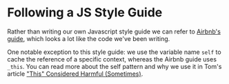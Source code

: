 # Following a JS Style Guide

Rather than writing our own Javascript style guide we can refer to [Airbnb's guide](https://github.com/airbnb/javascript), which looks a lot like the code we've been writing.

One notable exception to this style guide: we use the variable name `self` to cache the reference of a specific context, whereas the Airbnb guide uses `_this`. You can read more about the self pattern and why we use it in Tom's article ["This" Considered Harmful (Sometimes)](http://justjs.com/posts/this-considered-harmful).